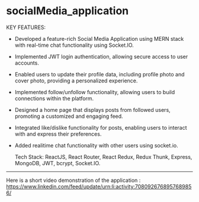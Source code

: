 # socialMedia_application

KEY FEATURES:
- Developed a feature-rich Social Media Application using MERN stack with real-time chat functionality using Socket.IO.
- Implemented JWT login authentication, allowing secure access to user accounts.
- Enabled users to update their profile data, including profile photo and cover photo, providing a personalized experience.
- Implemented follow/unfollow functionality, allowing users to build connections within the platform.
- Designed a home page that displays posts from followed users, promoting a customized and engaging feed.
- Integrated like/dislike functionality for posts, enabling users to interact with and express their preferences.
- Added realitime chat functionality with other users using socket.io.

  Tech Stack: ReactJS, React Router, React Redux, Redux Thunk, Express, MongoDB, JWT, bcrypt, Socket.IO.

-----------------------

Here is a short video demonstration of the application : https://www.linkedin.com/feed/update/urn:li:activity:7080926768957689856/
